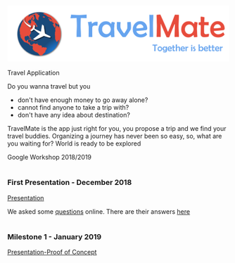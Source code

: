 ![alt text](https://github.com/Bo0tStr4p/TravelMate/blob/master/Logo/logo.png)

Travel Application

Do you wanna travel but you 
- don't have enough money to go away alone?
- cannot find anyone to take a trip with?
- don't have any idea about destination?

TravelMate is the app just right for you, you propose a trip and we find your travel buddies.
Organizing a journey has never been so easy, so, what are you waiting for? World is ready to be explored

Google Workshop 2018/2019
#


### First Presentation - December 2018

[Presentation](https://drive.google.com/open?id=1UHNNODF-Y_rYOl4WYEt9Oyyozr4RMVMK3-D2caoFovk)

We asked some [questions](https://docs.google.com/forms/d/12SJLFvOuqYqkm8Sa0f7khN3Dbr0Fd_Lbr7N4usXacR4/edit) online. There are their answers [here](https://docs.google.com/spreadsheets/d/1Mj46nVhd1yihtB_okm_Ev94nAZ465J9QAuHAcH_y2KM/edit#gid=2085859047) 

#
### Milestone 1 - January 2019

[Presentation-Proof of Concept]()

#

